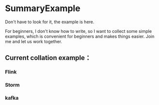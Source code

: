 # SummaryExample
 Don't have to look for it, the example is here.
 
For beginners, I don't know how to write, so I want to collect some simple examples, which is convenient for beginners and makes things easier. Join me and let us work together.
 
 ##  Current collation example：
 ### Flink
 ### Storm
 ### kafka
